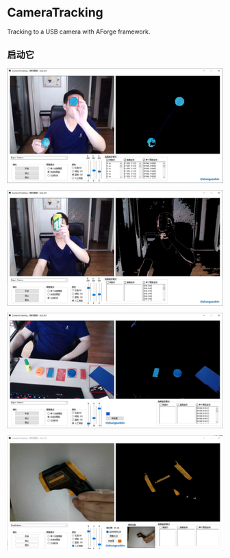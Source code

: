 ﻿# CameraTracking
Tracking to a USB camera with AForge framework.


## 启动它

![图片](1.JPG)

![图片](2.JPG)

![图片](3.JPG)

![图片](4.png)